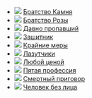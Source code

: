 * ![](/books/thriller/Дэвид%20Моррелл/Братство%20Камня.jpg) [Братство Камня](/books/thriller/Дэвид%20Моррелл/Братство%20Камня)
* ![](/books/thriller/Дэвид%20Моррелл/Братство%20Розы.jpg) [Братство Розы](/books/thriller/Дэвид%20Моррелл/Братство%20Розы)
* ![](/books/thriller/Дэвид%20Моррелл/Давно%20пропавший.jpg) [Давно пропавший](/books/thriller/Дэвид%20Моррелл/Давно%20пропавший)
* ![](/books/thriller/Дэвид%20Моррелл/Защитник.jpg) [Защитник](/books/thriller/Дэвид%20Моррелл/Защитник)
* ![](/books/thriller/Дэвид%20Моррелл/Крайние%20меры.jpg) [Крайние меры](/books/thriller/Дэвид%20Моррелл/Крайние%20меры)
* ![](/books/thriller/Дэвид%20Моррелл/Лазутчики.jpg) [Лазутчики](/books/thriller/Дэвид%20Моррелл/Лазутчики)
* ![](/books/thriller/Дэвид%20Моррелл/Любой%20ценой.jpg) [Любой ценой](/books/thriller/Дэвид%20Моррелл/Любой%20ценой)
* ![](/books/thriller/Дэвид%20Моррелл/Пятая%20профессия.jpg) [Пятая профессия](/books/thriller/Дэвид%20Моррелл/Пятая%20профессия)
* ![](/books/thriller/Дэвид%20Моррелл/Смертный%20приговор.jpg) [Смертный приговор](/books/thriller/Дэвид%20Моррелл/Смертный%20приговор)
* ![](/books/thriller/Дэвид%20Моррелл/Человек%20без%20лица.jpg) [Человек без лица](/books/thriller/Дэвид%20Моррелл/Человек%20без%20лица)